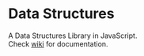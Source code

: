 # Data Structures
A Data Structures Library in JavaScript.<br>
Check [wiki](https://github.com/irtizaaah/data-structures/wiki "Documentation") for documentation.
